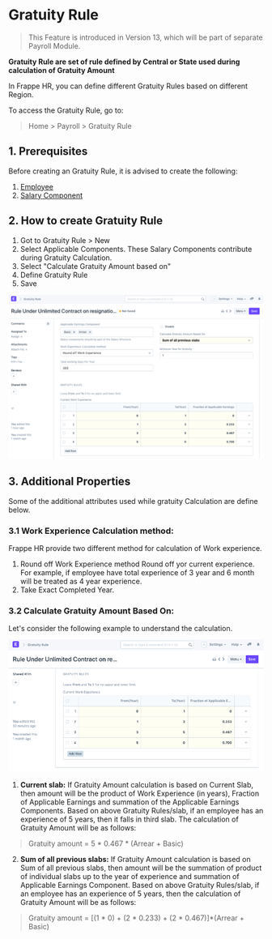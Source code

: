 
# Gratuity Rule



> This Feature is introduced in Version 13, which will be part of separate Payroll Module.


**Gratuity Rule are set of rule defined by Central or State used during calculation of Gratuity Amount**


In Frappe HR, you can define different Gratuity Rules based on different Region.


To access the Gratuity Rule, go to:


> Home > Payroll > Gratuity Rule


## 1. Prerequisites


Before creating an Gratuity Rule, it is advised to create the following:


1. [Employee](/docs/en/human-resources/employee)
2. [Salary Component](/docs/en/human-resources/salary-component)


## 2. How to create Gratuity Rule


1. Got to Gratuity Rule > New
2. Select Applicable Components. These Salary Components contribute during Gratuity Calculation.
3. Select "Calculate Gratuity Amount based on"
4. Define Gratuity Rule
5. Save


![Gratuity Rule](/files/gratuity-rule.png)


## 3. Additional Properties


Some of the additional attributes used while gratuity Calculation are define below.


### 3.1 Work Experience Calculation method:


Frappe HR provide two different method for calculation of Work experience.


1. Round off Work Experience method Round off yor current experience. For example, if employee have total experience of 3 year and 6 month will be treated as 4 year experience.
2. Take Exact Completed Year.


### 3.2 Calculate Gratuity Amount Based On:


Let's consider the following example to understand the calculation.


![gratuity-rule-example](/files/gratuity-rule-example.png)


1. **Current slab:** If Gratuity Amount calculation is based on Current Slab, then amount will be the product of Work Experience (in years), Fraction of Applicable Earnings and summation of the Applicable Earnings Components. Based on above Gratuity Rules/slab, if an employee has an experience of 5 years, then it falls in third slab. The calculation of Gratuity Amount will be as follows:


> Gratuity amount = 5 \* 0.467 \* (Arrear + Basic)


2. **Sum of all previous slabs:** If Gratuity Amount calculation is based on Sum of all previous slabs, then amount will be the summation of product of individual slabs up to the year of experience and summation of Applicable Earnings Component. Based on above Gratuity Rules/slab, if an employee has an experience of 5 years, then the calculation of Gratuity Amount will be as follows:


> Gratuity amount = [(1 \* 0) + (2 \* 0.233) + (2 \* 0.467)]\*(Arrear + Basic)




